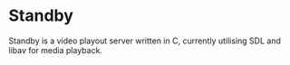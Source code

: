 # Standby

Standby is a video playout server written in C, currently utilising SDL and libav for media playback.
